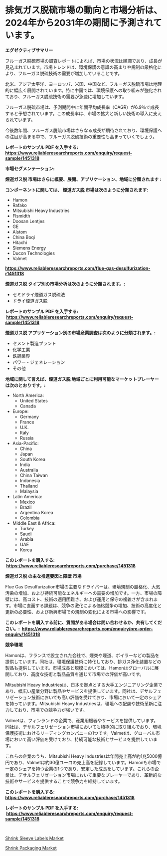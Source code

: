 <p><h1>排気ガス脱硫市場の動向と市場分析は、2024年から2031年の期間に予測されています。</h1></p><p><strong>エグゼクティブサマリー</strong></p>
<p><p>フルーガス脱硫市場の調査レポートによれば、市場の状況は順調であり、成長が見込まれています。市場トレンドは、環境保護の意識の高まりや規制の厳格化により、フルーガス脱硫技術の需要が増加していることです。</p><p>北米、アジア太平洋、ヨーロッパ、米国、中国など、フルーガス脱硫市場は地理的に幅広く展開されています。特に中国では、環境保護への取り組みが強化されており、フルーガス脱硫技術の需要が急速に増加しています。</p><p>フルーガス脱硫市場は、予測期間中に年間平均成長率（CAGR）が6.9％で成長すると予想されています。この成長率は、市場の拡大と新しい技術の導入に支えられています。</p><p>今後数年間、フルーガス脱硫市場はさらなる成長が期待されており、環境保護への注目が高まる中で、フルーガス脱硫技術の重要性も高まっていくでしょう。</p></p>
<p><strong>レポートのサンプル PDF を入手する: <a href="https://www.reliableresearchreports.com/enquiry/request-sample/1451318">https://www.reliableresearchreports.com/enquiry/request-sample/1451318</a></strong></p>
<p><strong>市場セグメンテーション:</strong></p>
<p><strong> 煙道ガス脱 市場はさらに概要、展開、アプリケーション、地域に分類されます :</strong></p>
<p><strong>コンポーネントに関しては、 煙道ガス脱 市場は次のように分類されます: &nbsp;</strong></p>
<p><ul><li>Hamon</li><li>Rafako</li><li>Mitsubishi Heavy Industries</li><li>Flsmidth</li><li>Doosan Lentjes</li><li>GE</li><li>Alstom</li><li>China Boqi</li><li>Hitachi</li><li>Siemens Energy</li><li>Ducon Technologies</li><li>Valmet</li></ul></p>
<p><strong><a href="https://www.reliableresearchreports.com/flue-gas-desulfurization-r1451318">https://www.reliableresearchreports.com/flue-gas-desulfurization-r1451318</a></strong></p>
<p><strong> 煙道ガス脱 タイプ別の市場分析は次のように分類されます。:</strong></p>
<p><ul><li>セミドライ煙道ガス脱硫法</li><li>ドライ煙道ガス脱</li></ul></p>
<p><strong>レポートのサンプル PDF を入手する: &nbsp;<a href="https://www.reliableresearchreports.com/enquiry/request-sample/1451318">https://www.reliableresearchreports.com/enquiry/request-sample/1451318</a></strong></p>
<p><strong> 煙道ガス脱 アプリケーション別の市場産業調査は次のように分類されます。:</strong></p>
<p><ul><li>セメント製造プラント</li><li>化学工業</li><li>鉄鋼業界</li><li>パワー・ジェネレーション</li><li>その他</li></ul></p>
<p><strong>地域に関して言えば、煙道ガス脱 地域ごとに利用可能なマーケットプレーヤーは次のとおりです。:</strong></p>
<p><ul>
    <li>
        North America:
        <ul>
            <li>United States</li>
            <li>Canada</li>
        </ul>
    </li>
    <li>
        Europe:
        <ul>
            <li>Germany</li>
            <li>France</li>
            <li>U.K.</li>
            <li>Italy</li>
            <li>Russia</li>
        </ul>
    </li>
    <li>
        Asia-Pacific:
        <ul>
            <li>China</li>
            <li>Japan</li>
            <li>South Korea</li>
            <li>India</li>
            <li>Australia</li>
            <li>China Taiwan</li>
            <li>Indonesia</li>
            <li>Thailand</li>
            <li>Malaysia</li>
        </ul>
    </li>
    <li>
        Latin America:
        <ul>
            <li>Mexico</li>
            <li>Brazil</li>
            <li>Argentina Korea</li>
            <li>Colombia</li>
        </ul>
    </li>
    <li>
        Middle East & Africa:
        <ul>
            <li>Turkey</li>
            <li>Saudi</li>
            <li>Arabia</li>
            <li>UAE</li>
            <li>Korea</li>
        </ul>
    </li>
    </ul></p>
<p><strong>このレポートを購入する: &nbsp;<a href="https://www.reliableresearchreports.com/purchase/1451318">https://www.reliableresearchreports.com/purchase/1451318</a></strong></p>
<p><strong>煙道ガス脱 の主な推進要因と障壁 市場</strong></p>
<p><p>Flue Gas Desulfurization市場の主要なドライバーは、環境規制の厳格化、大気汚染の増加、および持続可能なエネルギーへの需要の増加です。一方、市場の障壁には、高コスト、技術の適用困難さ、および運用と保守の複雑さが含まれます。市場に直面する課題は、競争の激化による価格競争の増加、技術の高度化と更新の必要性、および新興市場での規制の変化による市場への影響です。</p></p>
<p><strong>このレポートを購入する前に、質問がある場合は問い合わせるか、共有してください。:&nbsp; <a href="https://www.reliableresearchreports.com/enquiry/pre-order-enquiry/1451318">https://www.reliableresearchreports.com/enquiry/pre-order-enquiry/1451318</a></strong></p>
<p><strong>競争環境</strong></p>
<p><p>Hamonは、フランスで設立された会社で、煙突や煙道、ボイラーなどの製品を提供しています。同社は、環境保護技術に特化しており、排ガス浄化装置などの製品も提供しています。市場成長と規模においては、Hamonはグローバルに展開しており、高度な技術と製品品質を通じて市場での評価が高いです。</p><p>Mitsubishi Heavy Industriesは、日本を拠点とする大手エンジニアリング企業であり、幅広い産業分野に製品やサービスを提供しています。同社は、デサルフェリゼーション技術においても高い評価を受けており、市場において一定のシェアを持っています。Mitsubishi Heavy Industriesは、環境への配慮や技術革新に注力しており、市場での競争力が強いです。</p><p>Valmetは、フィンランドの企業で、産業用機器やサービスを提供しています。同社は、デサルフェリゼーション市場においても積極的に取り組んでおり、環境保護技術におけるリーディングカンパニーの1つです。Valmetは、グローバル市場において高い評価を受けており、持続可能な技術とサービスを提供しています。</p><p>これらの企業のうち、Mitsubishi Heavy Industriesは年間売上高が約1兆5000億円であり、Valmetは約30億ユーロの売上高を記録しています。Hamonも市場で一定のシェアを持つ企業の1つであり、安定した成長をしています。これらの企業は、デサルフェリゼーション市場において重要なプレーヤーであり、革新的な技術やサービスを提供することで競争力を維持しています。</p></p>
<p><strong>このレポートを購入する: &nbsp; <a href="https://www.reliableresearchreports.com/purchase/1451318">https://www.reliableresearchreports.com/purchase/1451318</a></strong></p>
<p><strong>レポートのサンプル PDF を入手する: &nbsp;<a href="https://www.reliableresearchreports.com/enquiry/request-sample/1451318">https://www.reliableresearchreports.com/enquiry/request-sample/1451318</a></strong><strong></strong></p>
<p>&nbsp;</p>
<p><p><a href="https://butternut-bug-553.notion.site/Shrink-Sleeve-Labels-Market-Size-Growth-Outlook-from-2024-to-2031-projecting-at-Market-s-Trends-An-aa1017dc2fe94e30af2cb3a9ef45307c">Shrink Sleeve Labels Market</a></p><p><a href="https://mire-aunt-385.notion.site/Shrink-Packaging-Market-Research-Report-Reveals-The-Latest-Trends-And-Opportunities-of-this-Market-f-e1dd7f375ac5472088264d15141dbeaf">Shrink Packaging Market</a></p></p>
